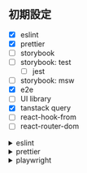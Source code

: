 ## 初期設定

- [x] eslint
- [x] prettier
- [ ] storybook
- [ ] storybook: test
  - [ ] jest
- [ ] storybook: msw
- [x] e2e
- [ ] UI library
- [x] tanstack query
- [ ] react-hook-from
- [ ] react-router-dom

<details>
<summary>eslint</summary>

[参考](https://tech-broccoli.life/articles/engineer/create-react-with-vite#node%E7%92%B0%E5%A2%83%E3%81%AE%E8%A8%AD%E5%AE%9A)

```
yarn add -D eslint
npm init @eslint/config


✔ How would you like to use ESLint? · style
✔ What type of modules does your project use? · esm
✔ Which framework does your project use? · react
✔ Does your project use TypeScript? · No / Yes
✔ Where does your code run? · browser
✔ How would you like to define a style for your project? · guide
✔ Which style guide do you want to follow? · standard-with-typescript
✔ What format do you want your config file to be in? · JavaScript
✔ Would you like to install them now? · No / Yes
✔ Which package manager do you want to use? · yarn

```

airbnb 導入

```
yarn add -D eslint-config-airbnb eslint-plugin-react-hooks eslint-plugin-jsx-a11y
yarn add -D eslint-config-airbnb-typescript @typescript-eslint/parser
yarn add -D eslint-config-prettier
yarn add -D eslint-plugin-unicorn

// 使わなくなったやつ
yarn remove eslint-config-standard-with-typescript
```

script 変更

```
"scripts": {
    // ...
    "lint": "eslint . --ext .js,.jsx,.ts,.tsx", // <- 追加
  },
```

自動 import 整列 削除
[参考](https://note.com/show_kanamaru/n/n59ee8c96dc30)

```
yarn add -D eslint-plugin-import eslint-plugin-unused-imports
```

plugins に'import', 'unused-imports'を追加
rules に'import/order'と'@typescript-eslint/no-unused-vars'と'unused-imports/no-unused-imports'を追加

```
  plugins: ['react', 'import', 'unused-imports'],
  rules: {
    'import/order': [
      'error',
      {
        groups: ['builtin', 'external', 'internal', 'parent', 'sibling', 'index'],
        'newlines-between': 'always',
        alphabetize: { order: 'asc', caseInsensitive: true },
        pathGroups: [
          {
            pattern: 'react**',
            group: 'external',
            position: 'before',
          },
          {
            pattern: '@material-ui/**',
            group: 'external',
            position: 'after',
          },
        ],
        pathGroupsExcludedImportTypes: ['react'],
      },
    ],
    '@typescript-eslint/no-unused-vars': 'off',
    'unused-imports/no-unused-imports': 'error',
```

</details>

<details>
<summary>prettier</summary>
[参考](https://tech-broccoli.life/articles/engineer/create-react-with-vite#node%E7%92%B0%E5%A2%83%E3%81%AE%E8%A8%AD%E5%AE%9A)

```
yarn add -D prettier
```

.prettierrc 作成

```
{
  "semi": false,
  "singleQuote": true,
  "bracketSameLine": true,
  "printWidth": 100
}
```

script に追加

```
"scripts": {
    /// ...
    "format": "npx prettier --write ."
  },
```

</details>

<details>
<summary>playwright</summary>

```
yarn create playwright
```

</details>
